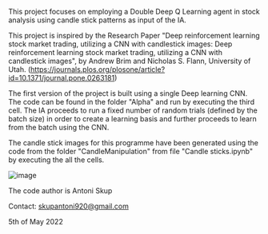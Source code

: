 This project focuses on employing a Double Deep Q Learning agent in stock analysis using candle stick patterns as input of the IA.

This project is inspired by the Research Paper "Deep reinforcement learning stock market trading, utilizing a CNN with candlestick images: Deep reinforcement learning stock market trading, utilizing a CNN with candlestick images", by Andrew Brim and Nicholas S. Flann, University of Utah. (https://journals.plos.org/plosone/article?id=10.1371/journal.pone.0263181)

The first version of the project is built using a single Deep learning CNN. The code can be found in the folder "Alpha" and run by executing the third cell. The IA proceeds to run a fixed number of random trials (defined by the batch size) in order to create a learning basis and further proceeds to learn from the batch using the CNN.

The candle stick images for this programme have been generated using the code from the folder "CandleManipulation" from file "Candle sticks.ipynb" by executing the all the cells.

![image](https://user-images.githubusercontent.com/62624069/168394231-29691bf3-892a-450c-88a9-13c2b5149dd5.png)

The code author is Antoni Skup

Contact: skupantoni920@gmail.com

5th of May 2022
